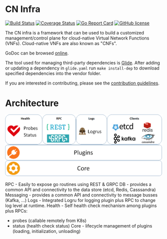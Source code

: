 # CN Infra

[![Build Status](https://travis-ci.org/ligato/cn-infra.svg?branch=master)](https://travis-ci.org/ligato/cn-infra)
[![Coverage Status](https://coveralls.io/repos/github/ligato/cn-infra/badge.svg?branch=master)](https://coveralls.io/github/ligato/cn-infra?branch=master)
[![Go Report Card](https://goreportcard.com/badge/github.com/ligato/cn-infra)](https://goreportcard.com/report/github.com/ligato/cn-infra)
[![GitHub license](https://img.shields.io/badge/license-Apache%20license%202.0-blue.svg)](https://github.com/ligato/cn-infra/blob/master/LICENSE.md)

The CN infra is a framework that can be used to build a customized management/control
plane for cloud-native Virtual Network Functions (VNFs). Cloud-native VNFs are also 
known as "CNFs".

GoDoc can be browsed [online](https://godoc.org/github.com/ligato/cn-infra).

The tool used for managing third-party dependencies is [Glide](https://github.com/Masterminds/glide). After adding or updating
a dependency in `glide.yaml` run `make install-dep` to download specified dependencies into the vendor folder. 

If you are interested in contributing, please see the [contribution guidelines](CONTRIBUTING.md).

# Architecture

![arch](high_level_arch_cninfra.png "High Level Architecture of cn-infra")

RPC - Easily to expose go routines using REST & GRPC
DB - provides a common API and connectivity to the data store (etcd, Redis, Casssandra)
Messaging - provides a common API and connectivity to message busses (Kafka, ...)
Logs - Integrated Logru for logging plugin plus RPC to change log level at runtime.
Health - Self health check mechanism among plugins plus RPCs:
 - probes (callable remotely from K8s)
 - status (health check status) 
Core - lifecycle management of plugins (loading, initialization, unloading)